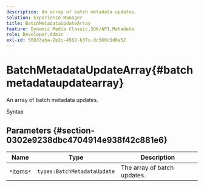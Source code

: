 ```yaml
---
description: An array of batch metadata updates.
solution: Experience Manager
title: BatchMetadataUpdateArray
feature: Dynamic Media Classic,SDK/API,Metadata
role: Developer,Admin
exl-id: 50833aba-2e2c-4562-b37c-dc560d5d6e52
---
```

# BatchMetadataUpdateArray{#batchmetadataupdatearray}

An array of batch metadata updates.

 Syntax 

## Parameters {#section-0302e9238dbc4704914e938f42c881e6}

|  Name  | Type  | Description  |
|---|---|---|
|  `*`items`*`  | `types:BatchMetadataUpdate`  | The array of batch updates.  |
